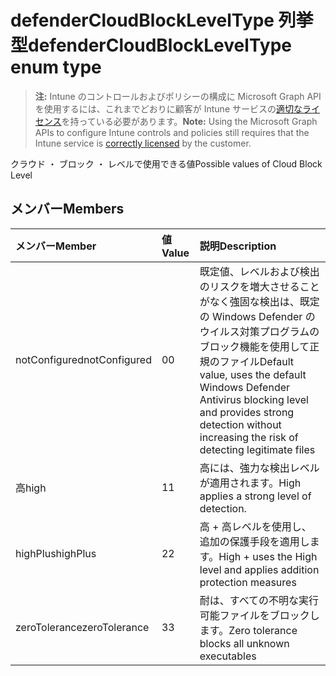 # <a name="defendercloudblockleveltype-enum-type"></a><span data-ttu-id="19a6d-101">defenderCloudBlockLevelType 列挙型</span><span class="sxs-lookup"><span data-stu-id="19a6d-101">defenderCloudBlockLevelType enum type</span></span>

> <span data-ttu-id="19a6d-102">**注:** Intune のコントロールおよびポリシーの構成に Microsoft Graph API を使用するには、これまでどおりに顧客が Intune サービスの[適切なライセンス](https://go.microsoft.com/fwlink/?linkid=839381)を持っている必要があります。</span><span class="sxs-lookup"><span data-stu-id="19a6d-102">**Note:** Using the Microsoft Graph APIs to configure Intune controls and policies still requires that the Intune service is [correctly licensed](https://go.microsoft.com/fwlink/?linkid=839381) by the customer.</span></span>

<span data-ttu-id="19a6d-103">クラウド ・ ブロック ・ レベルで使用できる値</span><span class="sxs-lookup"><span data-stu-id="19a6d-103">Possible values of Cloud Block Level</span></span>
## <a name="members"></a><span data-ttu-id="19a6d-104">メンバー</span><span class="sxs-lookup"><span data-stu-id="19a6d-104">Members</span></span>
|<span data-ttu-id="19a6d-105">メンバー</span><span class="sxs-lookup"><span data-stu-id="19a6d-105">Member</span></span>|<span data-ttu-id="19a6d-106">値</span><span class="sxs-lookup"><span data-stu-id="19a6d-106">Value</span></span>|<span data-ttu-id="19a6d-107">説明</span><span class="sxs-lookup"><span data-stu-id="19a6d-107">Description</span></span>|
|:---|:---|:---|
|<span data-ttu-id="19a6d-108">notConfigured</span><span class="sxs-lookup"><span data-stu-id="19a6d-108">notConfigured</span></span>|<span data-ttu-id="19a6d-109">0</span><span class="sxs-lookup"><span data-stu-id="19a6d-109">0</span></span>|<span data-ttu-id="19a6d-110">既定値、レベルおよび検出のリスクを増大させることがなく強固な検出は、既定の Windows Defender のウイルス対策プログラムのブロック機能を使用して正規のファイル</span><span class="sxs-lookup"><span data-stu-id="19a6d-110">Default value, uses the default Windows Defender Antivirus blocking level and provides strong detection without increasing the risk of detecting legitimate files</span></span>|
|<span data-ttu-id="19a6d-111">高</span><span class="sxs-lookup"><span data-stu-id="19a6d-111">high</span></span>|<span data-ttu-id="19a6d-112">1</span><span class="sxs-lookup"><span data-stu-id="19a6d-112">1</span></span>|<span data-ttu-id="19a6d-113">高には、強力な検出レベルが適用されます。</span><span class="sxs-lookup"><span data-stu-id="19a6d-113">High applies a strong level of detection.</span></span>|
|<span data-ttu-id="19a6d-114">highPlus</span><span class="sxs-lookup"><span data-stu-id="19a6d-114">highPlus</span></span>|<span data-ttu-id="19a6d-115">2</span><span class="sxs-lookup"><span data-stu-id="19a6d-115">2</span></span>|<span data-ttu-id="19a6d-116">高 + 高レベルを使用し、追加の保護手段を適用します。</span><span class="sxs-lookup"><span data-stu-id="19a6d-116">High + uses the High level and applies addition protection measures</span></span>|
|<span data-ttu-id="19a6d-117">zeroTolerance</span><span class="sxs-lookup"><span data-stu-id="19a6d-117">zeroTolerance</span></span>|<span data-ttu-id="19a6d-118">3</span><span class="sxs-lookup"><span data-stu-id="19a6d-118">3</span></span>|<span data-ttu-id="19a6d-119">耐は、すべての不明な実行可能ファイルをブロックします。</span><span class="sxs-lookup"><span data-stu-id="19a6d-119">Zero tolerance blocks all unknown executables</span></span>|



